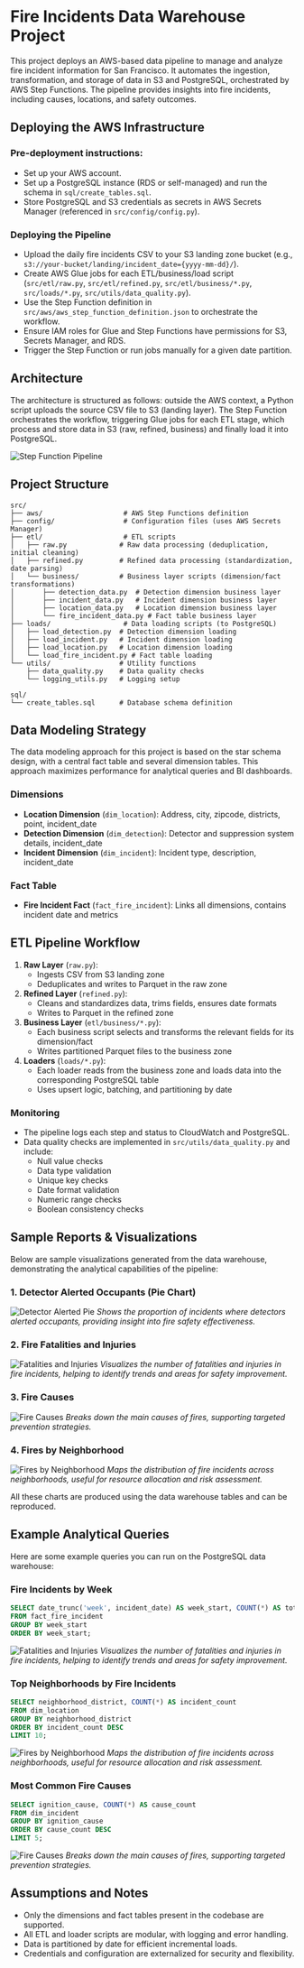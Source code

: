 # Fire Incidents Data Warehouse Project

This project deploys an AWS-based data pipeline to manage and analyze fire incident information for San Francisco. It automates the ingestion, transformation, and storage of data in S3 and PostgreSQL, orchestrated by AWS Step Functions. The pipeline provides insights into fire incidents, including causes, locations, and safety outcomes.


## Deploying the AWS Infrastructure

### Pre-deployment instructions:
- Set up your AWS account.
- Set up a PostgreSQL instance (RDS or self-managed) and run the schema in `sql/create_tables.sql`.
- Store PostgreSQL and S3 credentials as secrets in AWS Secrets Manager (referenced in `src/config/config.py`).

### Deploying the Pipeline
- Upload the daily fire incidents CSV to your S3 landing zone bucket (e.g., `s3://your-bucket/landing/incident_date={yyyy-mm-dd}/`).
- Create AWS Glue jobs for each ETL/business/load script (`src/etl/raw.py`, `src/etl/refined.py`, `src/etl/business/*.py`, `src/loads/*.py`, `src/utils/data_quality.py`).
- Use the Step Function definition in `src/aws/aws_step_function_definition.json` to orchestrate the workflow.
- Ensure IAM roles for Glue and Step Functions have permissions for S3, Secrets Manager, and RDS.
- Trigger the Step Function or run jobs manually for a given date partition.

## Architecture

The architecture is structured as follows: outside the AWS context, a Python script uploads the source CSV file to S3 (landing layer). The Step Function orchestrates the workflow, triggering Glue jobs for each ETL stage, which process and store data in S3 (raw, refined, business) and finally load it into PostgreSQL.

![Step Function Pipeline](img/step_function.png)

## Project Structure
```
src/
├── aws/                    # AWS Step Functions definition
├── config/                 # Configuration files (uses AWS Secrets Manager)
├── etl/                    # ETL scripts
│   ├── raw.py             # Raw data processing (deduplication, initial cleaning)
│   ├── refined.py         # Refined data processing (standardization, date parsing)
│   └── business/          # Business layer scripts (dimension/fact transformations)
│       ├── detection_data.py  # Detection dimension business layer
│       ├── incident_data.py   # Incident dimension business layer
│       ├── location_data.py   # Location dimension business layer
│       └── fire_incident_data.py # Fact table business layer
├── loads/                  # Data loading scripts (to PostgreSQL)
│   ├── load_detection.py  # Detection dimension loading
│   ├── load_incident.py   # Incident dimension loading
│   ├── load_location.py   # Location dimension loading
│   └── load_fire_incident.py # Fact table loading
└── utils/                 # Utility functions
    ├── data_quality.py    # Data quality checks
    └── logging_utils.py   # Logging setup

sql/
└── create_tables.sql      # Database schema definition
```

## Data Modeling Strategy

The data modeling approach for this project is based on the star schema design, with a central fact table and several dimension tables. This approach maximizes performance for analytical queries and BI dashboards.

### Dimensions
- **Location Dimension** (`dim_location`): Address, city, zipcode, districts, point, incident_date
- **Detection Dimension** (`dim_detection`): Detector and suppression system details, incident_date
- **Incident Dimension** (`dim_incident`): Incident type, description, incident_date

### Fact Table
- **Fire Incident Fact** (`fact_fire_incident`): Links all dimensions, contains incident date and metrics

## ETL Pipeline Workflow

1. **Raw Layer** (`raw.py`):
   - Ingests CSV from S3 landing zone
   - Deduplicates and writes to Parquet in the raw zone
2. **Refined Layer** (`refined.py`):
   - Cleans and standardizes data, trims fields, ensures date formats
   - Writes to Parquet in the refined zone
3. **Business Layer** (`etl/business/*.py`):
   - Each business script selects and transforms the relevant fields for its dimension/fact
   - Writes partitioned Parquet files to the business zone
4. **Loaders** (`loads/*.py`):
   - Each loader reads from the business zone and loads data into the corresponding PostgreSQL table
   - Uses upsert logic, batching, and partitioning by date

### Monitoring
- The pipeline logs each step and status to CloudWatch and PostgreSQL.
- Data quality checks are implemented in `src/utils/data_quality.py` and include:
  - Null value checks
  - Data type validation
  - Unique key checks
  - Date format validation
  - Numeric range checks
  - Boolean consistency checks

## Sample Reports & Visualizations

Below are sample visualizations generated from the data warehouse, demonstrating the analytical capabilities of the pipeline:

### 1. Detector Alerted Occupants (Pie Chart)
![Detector Alerted Pie](img/detector_alerted_pie.png)
*Shows the proportion of incidents where detectors alerted occupants, providing insight into fire safety effectiveness.*

### 2. Fire Fatalities and Injuries
![Fatalities and Injuries](img/fatalities_injuries.png)
*Visualizes the number of fatalities and injuries in fire incidents, helping to identify trends and areas for safety improvement.*

### 3. Fire Causes
![Fire Causes](img/fire_causes.png)
*Breaks down the main causes of fires, supporting targeted prevention strategies.*

### 4. Fires by Neighborhood
![Fires by Neighborhood](img/fires_by_neighborhood.png)
*Maps the distribution of fire incidents across neighborhoods, useful for resource allocation and risk assessment.*

All these charts are produced using the data warehouse tables and can be reproduced.

## Example Analytical Queries

Here are some example queries you can run on the PostgreSQL data warehouse:

### Fire Incidents by Week
```sql
SELECT date_trunc('week', incident_date) AS week_start, COUNT(*) AS total_incidents
FROM fact_fire_incident
GROUP BY week_start
ORDER BY week_start;
```
![Fatalities and Injuries](img/fatalities_injuries.png)
*Visualizes the number of fatalities and injuries in fire incidents, helping to identify trends and areas for safety improvement.*

### Top Neighborhoods by Fire Incidents
```sql
SELECT neighborhood_district, COUNT(*) AS incident_count
FROM dim_location
GROUP BY neighborhood_district
ORDER BY incident_count DESC
LIMIT 10;
```
![Fires by Neighborhood](img/fires_by_neighborhood.png)
*Maps the distribution of fire incidents across neighborhoods, useful for resource allocation and risk assessment.*

### Most Common Fire Causes
```sql
SELECT ignition_cause, COUNT(*) AS cause_count
FROM dim_incident
GROUP BY ignition_cause
ORDER BY cause_count DESC
LIMIT 5;
```
![Fire Causes](img/fire_causes.png)
*Breaks down the main causes of fires, supporting targeted prevention strategies.*

## Assumptions and Notes
- Only the dimensions and fact tables present in the codebase are supported.
- All ETL and loader scripts are modular, with logging and error handling.
- Data is partitioned by date for efficient incremental loads.
- Credentials and configuration are externalized for security and flexibility.